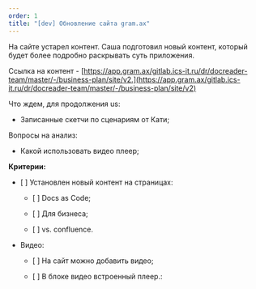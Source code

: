 ```yaml
---
order: 1
title: "[dev] Обновление сайта gram.ax"
---
```


На сайте устарел контент. Саша подготовил новый контент, который будет более подробно раскрывать суть приложения.

Ссылка на контент - [https://app.gram.ax/gitlab.ics-it.ru/dr/docreader-team/master/-/business-plan/site/v2.](https://app.gram.ax/gitlab.ics-it.ru/dr/docreader-team/master/-/business-plan/site/v2)



Что ждем, для продолжения us:

-  Записанные скетчи по сценариям от Кати;



Вопросы на анализ:

-  Какой использовать видео плеер;



**Критерии:**

-  \[ \] Установлен новый контент на страницах:

   -  \[ \] Docs as Code;

   -  \[ \] Для бизнеса;

   -  \[ \] vs. confluence.

-  Видео:

   -  \[ \] На сайт можно добавить видео;

   -  \[ \] В блоке видео встроенный плеер.: